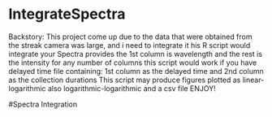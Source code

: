 # IntegrateSpectra
Backstory:
This project come up due to the data that were obtained from the streak camera was large, and i need to integrate it
his R script would integrate your Spectra provides the 1st column is wavelength and the rest is the intensity for any number of columns
this script would work if you have delayed time file containing: 1st column as the delayed time and 2nd column as the collection durations
This script may produce figures plotted as linear-logarithmic also logarithmic-logarithmic and a csv file
ENJOY!

#Spectra Integration
